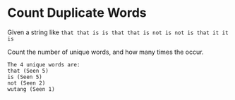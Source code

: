 # Count Duplicate Words

Given a string like 
```that that is is that that is not is not is that it it is```

Count the number of unique words, and how many times the occur.

```$xslt
The 4 unique words are:
that (Seen 5)
is (Seen 5)
not (Seen 2)
wutang (Seen 1)
```